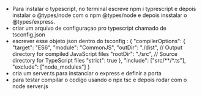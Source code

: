 - Para instalar o typescript, no terminal escreve npm i typrescript e depois instalar o @types/node com o npm @types/node e depois insstalar o @types/express.
- criar um arquivo de configuraçao pro typescript chamado de tsconfig.json
- escrever esse objeto json dentro do tsconfig : {
  "compilerOptions": {
  "target": "ES6",
  "module": "CommonJS",
  "outDir": "./dist", // Output directory for compiled JavaScript files
  "rootDir": "./src", // Source directory for TypeScript files
  "strict": true
  },
  "include": ["src/**/*.ts"],
  "exclude": ["node_modules"]
  }
- cria um server.ts para instanciar o express e definir a porta
- para testar compilar o codigo usando o npx tsc e depois rodar com o node server.js
